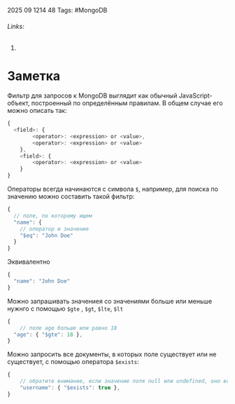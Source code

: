 2025 09 1214 48
Tags: #MongoDB 
###### Links: 
1) 
# Заметка
Фильтр для запросов к MongoDB выглядит как обычный JavaScript-объект, построенный по определённым правилам. В общем случае его можно описать так:
```ts
{
  <field>: {
        <operator>: <expression> or <value>,
        <operator>: <expression> or <value>
    },
    <field>: {
        <operator>: <expression> or <value>
    }
}
```
Операторы всегда начинаются с символа `$`, например, для поиска по значению можно составить такой фильтр:
```ts
{
  // поле, по которому ищем
  "name": {
    // оператор и значение
    "$eq": "John Doe"
  }
}
```
Эквивалентно
```ts
{
  "name": "John Doe"
}
```
Можно запрашивать значениея со значениями больше или меньше нужнго с помощью `$gte` , `$gt`, `$lte`,  `$lt`

```ts
{
    // поле age больше или равно 18
  "age": { "$gte": 18 },
}
```

Можно запросить все документы, в которых поле существует или не существует, с помощью оператора `$exists`:
```ts
{
    // обратите внимание, если значение поля null или undefined, оно всё равно существует
    "username": { "$exists": true },
}
```